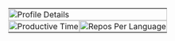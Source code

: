 <table style="margin:0; padding:0; border-collapse: collapse;">
  <tr>
    <td colspan="2" style="margin:0; padding:0;">
      <img
        src="https://github-profile-summary-cards.vercel.app/api/cards/profile-details?username=mizunoshota2001&theme=github_dark"
        width="100%"
        style="margin:0; padding:0;"
        alt="Profile Details"
      />
    </td>
  </tr>
  <tr>
    <td style="margin:0; padding:0;">
      <img
        src="https://github-profile-summary-cards.vercel.app/api/cards/productive-time?username=mizunoshota2001&theme=github_dark&utcOffset=8"
        width="100%"
        style="margin:0; padding:0;"
        alt="Productive Time"
      />
    </td>
    <td style="margin:0; padding:0;">
      <img
        src="https://github-profile-summary-cards.vercel.app/api/cards/repos-per-language?username=mizunoshota2001&theme=github_dark"
        width="100%"
        style="margin:0; padding:0;"
        alt="Repos Per Language"
      />
    </td>
  </tr>
</table>
